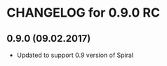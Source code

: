 CHANGELOG for 0.9.0 RC
======================

0.9.0 (09.02.2017)
-----
- Updated to support 0.9 version of Spiral
